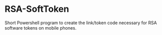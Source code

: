 # RSA-SoftToken
Short Powershell program to create the link/token code necessary for RSA software tokens on mobile phones.
